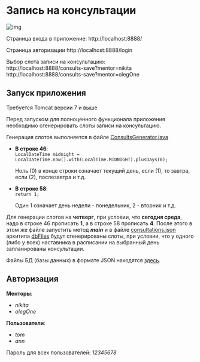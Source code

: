 # Запись на консультации

![img](https://i.imgur.com/4UKqX5K.jpg)

Страница входа в приложение: http://localhost:8888/

Страница авторизации http://localhost:8888/login

Выбор слота записи на консультацию:<br />
http://localhost:8888/consults-save?mentor=nikita <br />
http://localhost:8888/consults-save?mentor=olegOne

## Запуск приложения
Требуется Tomcat версии 7 и выше

Перед запуском для полноценного функционала приложения необходимо сгенерировать слоты записи на консультацию.

Генерация слотов выполняется в файле [ConsultsGenerator.java](https://github.com/pathjava/consult/blob/master/src/main/java/ru/progwards/advanced/business/consults/ConsultsGenerator.java)

- **В строке 46**:<br /> 
   `LocalDateTime midnight = LocalDateTime.now().with(LocalTime.MIDNIGHT).plusDays(0);`

   Ноль (0) в конце строки означает текущий день, если (1), то завтра, если (2), послезавтра и т.д.

- **В строке 58**:<br />
   `return 1;`

   Один 1 означает день недели - понедельник, 2 - вторник и т.д.

Для генерации слотов на **четверг**, при условии, что **сегодня среда**, надо в строке 46 прописать **1**, а в строке 58 прописать **4**. После этого в этом же файле запустить метод _**main**_ и в файле [consultations.json](https://github.com/pathjava/dbFiles/blob/master/src/main/resources/consultations.json) архитипа [dbFiles](https://github.com/pathjava/dbFiles) будут сгенерированы слоты, при условии, что у одного (либо у всех) наставника в расписании на выбранный день запланированы консультации.

Файлы БД (базы данных) в формате JSON находятся [здесь](https://github.com/pathjava/dbFiles/tree/master/src/main/resources).

## Авторизация
**Менторы**:<br />
* _nikita_<br />
* _olegOne_

**Пользователи**:<br />
* _tom_<br />
* _ann_

Пароль для всех пользователей: _12345678_ 